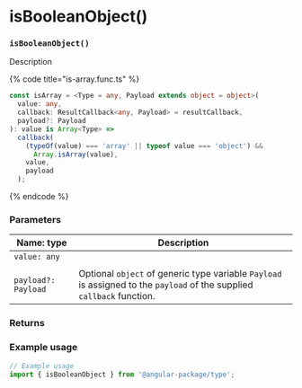 # isBooleanObject()

### `isBooleanObject()`

Description

{% code title="is-array.func.ts" %}
```typescript
const isArray = <Type = any, Payload extends object = object>(
  value: any,
  callback: ResultCallback<any, Payload> = resultCallback,
  payload?: Payload
): value is Array<Type> =>
  callback(
    (typeOf(value) === 'array' || typeof value === 'object') &&
      Array.isArray(value),
    value,
    payload
  );
```
{% endcode %}

### Parameters

| Name: type          | Description                                                                                                            |
| ------------------- | ---------------------------------------------------------------------------------------------------------------------- |
| `value: any`        |                                                                                                                        |
|                     |                                                                                                                        |
| `payload?: Payload` | Optional `object` of generic type variable `Payload` is assigned to the `payload` of the supplied `callback` function. |

### Returns

### Example usage

```typescript
// Example usage
import { isBooleanObject } from '@angular-package/type';

```

